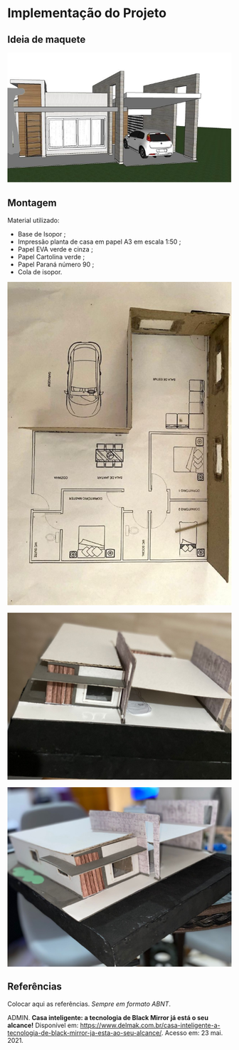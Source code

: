 # Implementação do Projeto

## Ideia de maquete


![Diagrama](https://github.com/thaislisatchok/Projeto-Integrador-II/blob/main/maquete%20residencial.png)

## Montagem 
 Material utilizado:
 
- Base de Isopor ;
 - Impressão planta de casa em papel A3 em escala 1:50 ;
 - Papel EVA verde e cinza ; 
 - Papel Cartolina verde ; 
- Papel Paraná número 90 ; 
- Cola de isopor.

 
![Diagrama](https://github.com/thaislisatchok/Projeto-Integrador-II/blob/main/f-maquete1.jpg)

![Diagrama](https://github.com/thaislisatchok/Projeto-Integrador-II/blob/main/f-maquete2.jpg)

![Diagrama](https://github.com/thaislisatchok/Projeto-Integrador-II/blob/main/f-maquete3.jpg)

## Referências

Colocar aqui as referências. _Sempre em formato ABNT_.

ADMIN. **Casa inteligente: a tecnologia de Black Mirror já está o seu alcance!** Disponível em: <https://www.delmak.com.br/casa-inteligente-a-tecnologia-de-black-mirror-ja-esta-ao-seu-alcance/>. Acesso em: 23 mai. 2021.

